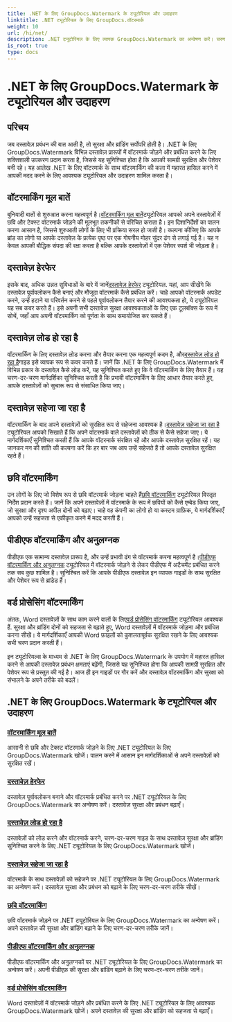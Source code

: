 ```yaml
---
title: .NET के लिए GroupDocs.Watermark के ट्यूटोरियल और उदाहरण
linktitle: .NET ट्यूटोरियल के लिए GroupDocs.वॉटरमार्क
weight: 10
url: /hi/net/
description: .NET ट्यूटोरियल के लिए व्यापक GroupDocs.Watermark का अन्वेषण करें। चरण-दर-चरण मार्गदर्शिकाओं के साथ विभिन्न दस्तावेज़ प्रारूपों में वॉटरमार्क जोड़ना, प्रबंधित करना और सुरक्षित करना सीखें।
is_root: true
type: docs
---
```

# .NET के लिए GroupDocs.Watermark के ट्यूटोरियल और उदाहरण

## परिचय

जब दस्तावेज़ प्रबंधन की बात आती है, तो सुरक्षा और ब्रांडिंग सर्वोपरि होती है। .NET के लिए GroupDocs.Watermark विभिन्न दस्तावेज़ प्रारूपों में वॉटरमार्क जोड़ने और प्रबंधित करने के लिए शक्तिशाली उपकरण प्रदान करता है, जिससे यह सुनिश्चित होता है कि आपकी सामग्री सुरक्षित और पेशेवर बनी रहे। यह आलेख .NET के लिए वॉटरमार्क के साथ वॉटरमार्किंग की कला में महारत हासिल करने में आपकी मदद करने के लिए आवश्यक ट्यूटोरियल और उदाहरण शामिल करता है।

## वॉटरमार्किंग मूल बातें

 बुनियादी बातों से शुरुआत करना महत्वपूर्ण है।[वॉटरमार्किंग मूल बातें](./watermarking-basics/)ट्यूटोरियल आपको अपने दस्तावेज़ों में छवि और टेक्स्ट वॉटरमार्क जोड़ने की मूलभूत तकनीकों से परिचित कराता है। इन दिशानिर्देशों का पालन करना आसान है, जिससे शुरुआती लोगों के लिए भी प्रक्रिया सरल हो जाती है। कल्पना कीजिए कि आपके ब्रांड का लोगो या आपके दस्तावेज़ के प्रत्येक पृष्ठ पर एक गोपनीय मोहर सुंदर ढंग से लगाई गई है। यह न केवल आपकी बौद्धिक संपदा की रक्षा करता है बल्कि आपके दस्तावेज़ों में एक पेशेवर स्पर्श भी जोड़ता है।

## दस्तावेज़ हेरफेर

 इसके बाद, अधिक उन्नत सुविधाओं के बारे में जानें[दस्तावेज़ हेरफेर](./document-manipulation/) ट्यूटोरियल. यहां, आप सीखेंगे कि दस्तावेज़ पूर्वावलोकन कैसे बनाएं और मौजूदा वॉटरमार्क कैसे प्रबंधित करें। चाहे आपको वॉटरमार्क अपडेट करने, उन्हें हटाने या परिवर्तन करने से पहले पूर्वावलोकन तैयार करने की आवश्यकता हो, ये ट्यूटोरियल यह सब कवर करते हैं। इसे अपनी सभी दस्तावेज़ सुरक्षा आवश्यकताओं के लिए एक टूलबॉक्स के रूप में सोचें, जहाँ आप अपनी वॉटरमार्किंग को पूर्णता के साथ समायोजित कर सकते हैं।

## दस्तावेज़ लोड हो रहा है

 वॉटरमार्किंग के लिए दस्तावेज़ लोड करना और तैयार करना एक महत्वपूर्ण कदम है, और[दस्तावेज़ लोड हो रहा है](./document-loadings/)गाइड इसे व्यापक रूप से कवर करते हैं। जानें कि .NET के लिए GroupDocs.Watermark में विभिन्न प्रकार के दस्तावेज़ कैसे लोड करें, यह सुनिश्चित करते हुए कि वे वॉटरमार्किंग के लिए तैयार हैं। यह चरण-दर-चरण मार्गदर्शिका सुनिश्चित करती है कि प्रभावी वॉटरमार्किंग के लिए आधार तैयार करते हुए, आपके दस्तावेज़ों को सुचारू रूप से संसाधित किया जाए।

## दस्तावेज़ सहेजा जा रहा है

 वॉटरमार्किंग के बाद अपने दस्तावेज़ों को सुरक्षित रूप से सहेजना आवश्यक है।[दस्तावेज़ सहेजा जा रहा है](./document-savings/) ट्यूटोरियल आपको सिखाते हैं कि अपने वॉटरमार्क वाले दस्तावेज़ों को ठीक से कैसे सहेजा जाए। ये मार्गदर्शिकाएँ सुनिश्चित करती हैं कि आपके वॉटरमार्क संरक्षित रहें और आपके दस्तावेज़ सुरक्षित रहें। यह जानकर मन की शांति की कल्पना करें कि हर बार जब आप उन्हें सहेजते हैं तो आपके दस्तावेज़ सुरक्षित रहते हैं।

## छवि वॉटरमार्किंग

 उन लोगों के लिए जो विशेष रूप से छवि वॉटरमार्क जोड़ना चाहते हैं[छवि वॉटरमार्किंग](./image-watermarkings/) ट्यूटोरियल विस्तृत निर्देश प्रदान करते हैं। जानें कि अपने दस्तावेज़ों में वॉटरमार्क के रूप में छवियों को कैसे एम्बेड किया जाए, जो सुरक्षा और दृश्य अपील दोनों को बढ़ाए। चाहे वह कंपनी का लोगो हो या कस्टम ग्राफ़िक, ये मार्गदर्शिकाएँ आपको उन्हें सहजता से एकीकृत करने में मदद करती हैं।

## पीडीएफ वॉटरमार्किंग और अनुलग्नक

पीडीएफ एक सामान्य दस्तावेज़ प्रारूप है, और उन्हें प्रभावी ढंग से वॉटरमार्क करना महत्वपूर्ण है।[पीडीएफ वॉटरमार्किंग और अनुलग्नक](./pdf-watermarking-attachments/) ट्यूटोरियल में वॉटरमार्क जोड़ने से लेकर पीडीएफ में अटैचमेंट प्रबंधित करने तक सब कुछ शामिल है। सुनिश्चित करें कि आपके पीडीएफ दस्तावेज़ इन व्यापक गाइडों के साथ सुरक्षित और पेशेवर रूप से ब्रांडेड हैं।

## वर्ड प्रोसेसिंग वॉटरमार्किंग

 अंततः, Word दस्तावेज़ों के साथ काम करने वालों के लिए[वर्ड प्रोसेसिंग वॉटरमार्किंग](./word-processing-watermarkings/) ट्यूटोरियल आवश्यक हैं. सुरक्षा और ब्रांडिंग दोनों को सहजता से बढ़ाते हुए, Word दस्तावेज़ों में वॉटरमार्क जोड़ना और प्रबंधित करना सीखें। ये मार्गदर्शिकाएँ आपकी Word फ़ाइलों को कुशलतापूर्वक सुरक्षित रखने के लिए आवश्यक सभी चरण प्रदान करती हैं।

इन ट्यूटोरियल्स के माध्यम से .NET के लिए GroupDocs.Watermark के उपयोग में महारत हासिल करने से आपकी दस्तावेज़ प्रबंधन क्षमताएं बढ़ेंगी, जिससे यह सुनिश्चित होगा कि आपकी सामग्री सुरक्षित और पेशेवर रूप से प्रस्तुत की गई है। आज ही इन गाइडों पर गौर करें और दस्तावेज़ वॉटरमार्किंग और सुरक्षा को संभालने के अपने तरीके को बदलें।
## .NET के लिए GroupDocs.Watermark के ट्यूटोरियल और उदाहरण 
### [वॉटरमार्किंग मूल बातें](./watermarking-basics/)
आसानी से छवि और टेक्स्ट वॉटरमार्क जोड़ने के लिए .NET ट्यूटोरियल के लिए GroupDocs.Watermark खोजें। पालन करने में आसान इन मार्गदर्शिकाओं से अपने दस्तावेज़ों को सुरक्षित रखें।
### [दस्तावेज़ हेरफेर](./document-manipulation/)
दस्तावेज़ पूर्वावलोकन बनाने और वॉटरमार्क प्रबंधित करने पर .NET ट्यूटोरियल के लिए GroupDocs.Watermark का अन्वेषण करें। दस्तावेज़ सुरक्षा और प्रबंधन बढ़ाएँ।
### [दस्तावेज़ लोड हो रहा है](./document-loadings/)
दस्तावेज़ों को लोड करने और वॉटरमार्क करने, चरण-दर-चरण गाइड के साथ दस्तावेज़ सुरक्षा और ब्रांडिंग सुनिश्चित करने के लिए .NET ट्यूटोरियल के लिए GroupDocs.Watermark खोजें।
### [दस्तावेज़ सहेजा जा रहा है](./document-savings/)
वॉटरमार्क के साथ दस्तावेज़ों को सहेजने पर .NET ट्यूटोरियल के लिए GroupDocs.Watermark का अन्वेषण करें। दस्तावेज़ सुरक्षा और प्रबंधन को बढ़ाने के लिए चरण-दर-चरण तरीके सीखें।
### [छवि वॉटरमार्किंग](./image-watermarkings/)
छवि वॉटरमार्क जोड़ने पर .NET ट्यूटोरियल के लिए GroupDocs.Watermark का अन्वेषण करें। अपने दस्तावेज़ की सुरक्षा और ब्रांडिंग बढ़ाने के लिए चरण-दर-चरण तरीके जानें।
### [पीडीएफ वॉटरमार्किंग और अनुलग्नक](./pdf-watermarking-attachments/)
पीडीएफ वॉटरमार्किंग और अनुलग्नकों पर .NET ट्यूटोरियल के लिए GroupDocs.Watermark का अन्वेषण करें। अपनी पीडीएफ़ की सुरक्षा और ब्रांडिंग बढ़ाने के लिए चरण-दर-चरण तरीके जानें।
### [वर्ड प्रोसेसिंग वॉटरमार्किंग](./word-processing-watermarkings/)
Word दस्तावेज़ों में वॉटरमार्क जोड़ने और प्रबंधित करने के लिए .NET ट्यूटोरियल के लिए आवश्यक GroupDocs.Watermark खोजें। अपने दस्तावेज़ की सुरक्षा और ब्रांडिंग को सहजता से बढ़ाएँ।